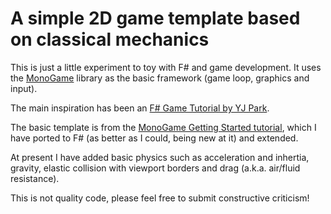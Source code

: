 # A simple 2D game template based on classical mechanics

This is just a little experiment to toy with F# and game development.
It uses the [MonoGame](https://www.monogame.net/) library as the basic framework (game loop, graphics and input).

The main inspiration has been an [F# Game Tutorial by YJ Park](http://blog.yjpark.org/blog/2019/01/02/fsharp-game-tutorial-overview/).

The basic template is from the [MonoGame Getting Started tutorial](https://docs.monogame.net/articles/getting_started/0_getting_started.html), which I have ported to F# (as better as I could, being new at it) and extended.

At present I have added basic physics such as acceleration and inhertia, gravity, elastic collision with viewport borders and drag (a.k.a. air/fluid resistance).

This is not quality code, please feel free to submit constructive criticism!